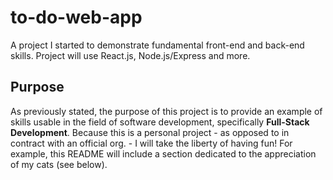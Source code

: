# to-do-web-app
A project I started to demonstrate fundamental front-end and back-end skills. Project will use React.js, Node.js/Express and more.
## Purpose
As previously stated, the purpose of this project is to provide an example of skills usable in the field of software development, specifically **Full-Stack Development**. Because this is a personal project - as opposed to in contract with an official org. - I will take the liberty of having fun! For example, this README will include a section dedicated to the appreciation of my cats (see below).